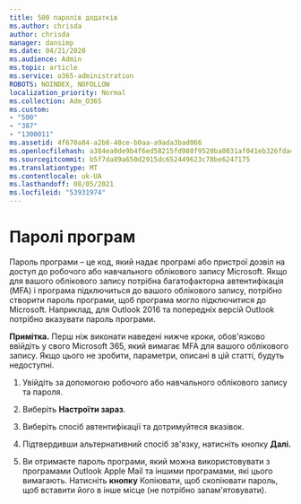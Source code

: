 ```yaml
---
title: 500 паролів додатків
ms.author: chrisda
author: chrisda
manager: dansimp
ms.date: 04/21/2020
ms.audience: Admin
ms.topic: article
ms.service: o365-administration
ROBOTS: NOINDEX, NOFOLLOW
localization_priority: Normal
ms.collection: Adm_O365
ms.custom:
- "500"
- "387"
- "1300011"
ms.assetid: 4f670a84-a2b8-48ce-b0aa-a9ada3bad066
ms.openlocfilehash: a384ea0de9b4f6ed58215fd988f9520ba0031af041eb326fda467b80d28406ee
ms.sourcegitcommit: b5f7da89a650d2915dc652449623c78be6247175
ms.translationtype: MT
ms.contentlocale: uk-UA
ms.lasthandoff: 08/05/2021
ms.locfileid: "53931974"
---
```

# <a name="app-passwords"></a>Паролі програм

Пароль програми – це код, який надає програмі або пристрої дозвіл на доступ до робочого або навчального облікового запису Microsoft. Якщо для вашого облікового запису потрібна багатофакторна автентифікація (MFA) і програма підключиться до вашого облікового запису, потрібно створити пароль програми, щоб програма могло підключитися до Microsoft. Наприклад, для Outlook 2016 та попередніх версій Outlook потрібно вказувати пароль програми.

 **Примітка.** Перш ніж виконати наведені нижче кроки, обов'язково ввійдіть у свого Microsoft 365, який вимагає MFA для вашого облікового запису. Якщо цього не зробити, параметри, описані в цій статті, будуть недоступні.

1. Увійдіть за допомогою робочого або навчального облікового запису та пароля.

2. Виберіть **Настроїти зараз**.

3. Виберіть спосіб автентифікації та дотримуйтеся вказівок.

4. Підтвердивши альтернативний спосіб зв'язку, натисніть кнопку **Далі.**

5. Ви отримаєте пароль програми, який можна використовувати з програмами Outlook Apple Mail та іншими програмами, які цього вимагають. Натисніть **кнопку** Копіювати, щоб скопіювати пароль, щоб вставити його в інше місце (не потрібно запам'ятовувати).
